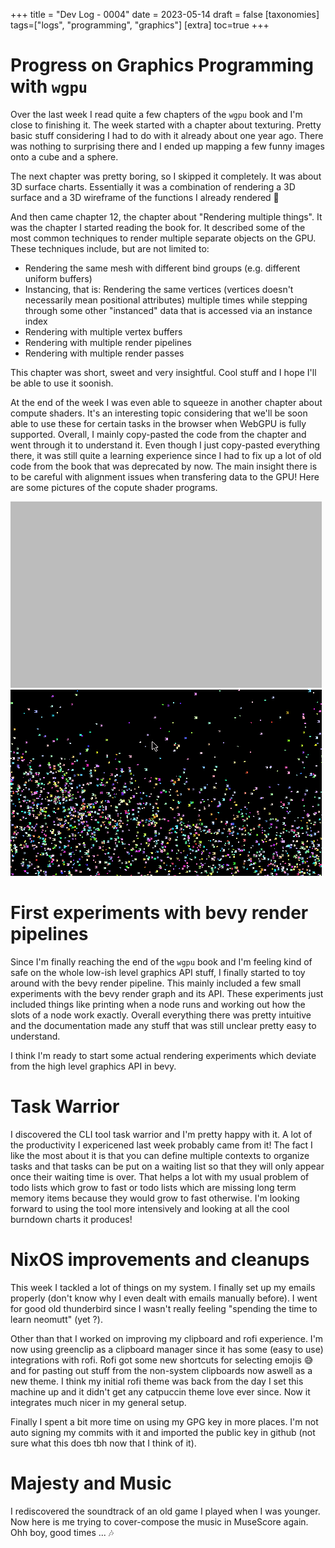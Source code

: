 +++
title = "Dev Log - 0004"
date = 2023-05-14
draft = false
[taxonomies]
tags=["logs", "programming", "graphics"]
[extra]
toc=true
+++

# Progress on Graphics Programming with `wgpu`

Over the last week I read quite a few chapters of the `wgpu` book and I'm close to finishing it. The week started with a chapter about texturing. Pretty basic stuff considering I had to do with it already about one year ago. There was nothing to surprising there and I ended up mapping a few funny images onto a cube and a sphere.

The next chapter was pretty boring, so I skipped it completely. It was about 3D surface charts. Essentially it was a combination of rendering a 3D surface and a 3D wireframe of the functions I already rendered 🥱

And then came chapter 12, the chapter about "Rendering multiple things". It was the chapter I started reading the book for. It described some of the most common techniques to render multiple separate objects on the GPU. These techniques include, but are not limited to:

- Rendering the same mesh with different bind groups (e.g. different uniform buffers)
- Instancing, that is: Rendering the same vertices (vertices doesn't necessarily mean positional attributes) multiple times while stepping through some other "instanced" data that is accessed via an instance index
- Rendering with multiple vertex buffers
- Rendering with multiple render pipelines
- Rendering with multiple render passes

This chapter was short, sweet and very insightful. Cool stuff and I hope I'll be able to use it soonish.

At the end of the week I was even able to squeeze in another chapter about compute shaders. It's an interesting topic considering that we'll be soon able to use these for certain tasks in the browser when WebGPU is fully supported. Overall, I mainly copy-pasted the code from the chapter and went through it to understand it. Even though I just copy-pasted everything there, it was still quite a learning experience since I had to fix up a lot of old code from the book that was deprecated by now. The main insight there is to be careful with alignment issues when transfering data to the GPU! Here are some pictures of the copute shader programs.

![Classic Boids Program implemented with a compute shader](../../images/devlog/w004-1.gif)
![Basic Particle Simulation with a compute shader](../../images/devlog/w004-2.gif)

# First experiments with bevy render pipelines

Since I'm finally reaching the end of the `wgpu` book and I'm feeling kind of safe on the whole low-ish level graphics API stuff, I finally started to toy around with the bevy render pipeline. This mainly included a few small experiments with the bevy render graph and its API. These experiments just included things like printing when a node runs and working out how the slots of a node work exactly. Overall everything there was pretty intuitive and the documentation made any stuff that was still unclear pretty easy to understand.

I think I'm ready to start some actual rendering experiments which deviate from the high level graphics API in bevy.

# Task Warrior

I discovered the CLI tool task warrior and I'm pretty happy with it. A lot of the productivity I expericened last week probably came from it! The fact I like the most about it is that you can define multiple contexts to organize tasks and that tasks can be put on a waiting list so that they will only appear once their waiting time is over. That helps a lot with my usual problem of todo lists which grow to fast or todo lists which are missing long term memory items because they would grow to fast otherwise. I'm looking forward to using the tool more intensively and looking at all the cool burndown charts it produces! 

# NixOS improvements and cleanups

This week I tackled a lot of things on my system. I finally set up my emails properly (don't know why I even dealt with emails manually before). I went for good old thunderbird since I wasn't really feeling "spending the time to learn neomutt" (yet ?).

Other than that I worked on improving my clipboard and rofi experience. I'm now using greenclip as a clipboard manager since it has some (easy to use) integrations with rofi. Rofi got some new shortcuts for selecting emojis 😅 and for pasting out stuff from the non-system clipboards now aswell as a new theme. I think my initial rofi theme was back from the day I set this machine up and it didn't get any catpuccin theme love ever since. Now it integrates much nicer in my general setup.

Finally I spent a bit more time on using my GPG key in more places. I'm not auto signing my commits with it and imported the public key in github (not sure what this does tbh now that I think of it).

# Majesty and Music

I rediscovered the soundtrack of an old game I played when I was younger. Now here is me trying to cover-compose the music in MuseScore again. Ohh boy, good times ... 🎶
